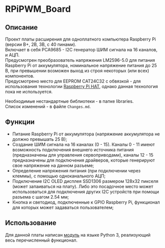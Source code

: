 # RPiPWM_Board
## Описание
Проект платы расширения для одноплатного компьютера Raspberry Pi (версии B+, 2B, 3B, с 40 пинами).    
Включает в себя PCA9685 - I2C генератор ШИМ сигнала на 16 каналов, и АЦП.  
Предусмотрен преобразователь напряжения LM2596-5.0 для питания Raspberry Pi от аккумулятора, 
номинальное напряжение питания до 25 В, при превышении возможен выход из строя некоторых (или всех) компонентов.  
Предусмотрено место для EEPROM CAT24C32 с обвязкой - для использования технологии 
[Raspberry Pi HAT](https://www.raspberrypi.org/blog/introducing-raspberry-pi-hats/), 
однако данная технология пока не используется.

Необходимые нестандартные библиотеки - в папке libraries.  
Список изменений - в файле `Changes.md`.

## Функции

- Питание Raspberry Pi от аккумулятора (напряжение аккумулятора не должно превышать 25 В);
- Создание ШИМ сигнала на 16 каналах (0 - 15). Каналы 0 - 11 имеют возможность подключения внешнего источника питания
(предназначены для управления сервоприводами), каналы 12 - 15 предназначены для подключения драйверов, которые
 генерируют свое напряжение на данном разъеме;
- Определение напряжения питания (при подключении через клеммы), с помощью одноканального АЦП;
- Подключение I2C OLED дисплея SSD1306 размером 128x32 пикселя (может запаиваться на плату). Либо это посадочное место
может использоваться для подключения других I2C устройств при помощи разъема с шагом 2.54 мм;
- Кнопка и светодиод, подключенные к GPIO Raspberry Pi, функционал для которых может задаваться пользователем;

## Использование
Для данной платы написан [модуль](https://github.com/RTC-SCTB/RPiPWM) на языке Python 3,
реализующий весь перечисленный функционал.
